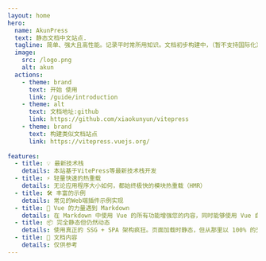 ```yaml
---
layout: home
hero:
  name: AkunPress
  text: 静态文档中文站点.
  tagline: 简单、强大且高性能。记录平时常所用知识。文档初步构建中，（暂不支持国际化）
  image:
    src: /logo.png
    alt: akun
  actions:
    - theme: brand
      text: 开始 使用
      link: /guide/introduction
    - theme: alt
      text: 文档地址:github
      link: https://github.com/xiaokunyun/vitepress
    - theme: brand
      text: 构建类似文档站点
      link: https://vitepress.vuejs.org/
      
features:
  - title: 💡 最新技术栈
    details: 本站基于VitePress等最新技术栈开发
  - title: ⚡️ 轻量快速的热重载
    details: 无论应用程序大小如何，都始终极快的模块热重载（HMR）
  - title: 🛠️ 丰富的示例
    details: 常见的Web端插件示例实现
  - title: 🔩 Vue 的力量遇到 Markdown
    details: 在 Markdown 中使用 Vue 的所有功能增强您的内容，同时能够使用 Vue 自定义您的网站
  - title: 📦 完全静态但仍然动态
    details: 使用真正的 SSG + SPA 架构疯狂。页面加载时静态，但从那里以 100% 的交互性吸引用户。
  - title: 🔑 文档内容
    details: 仅供参考
---
```

<script setup>
import { onMounted } from 'vue'
// import { fetchReleaseTag } from './.vitepress/utils/fetchReleaseTag.js'

onMounted(() => {
  // fetchReleaseTag()
})
</script>